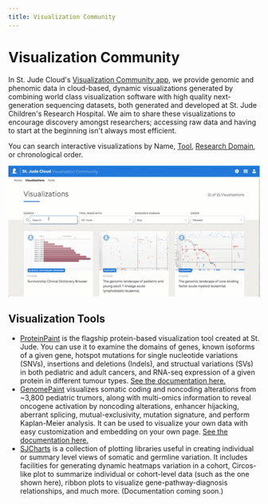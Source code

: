 ```yaml
---
title: Visualization Community
---
```


# Visualization Community

In St. Jude Cloud's [Visualization Community app](https://viz.stjude.cloud/), we provide genomic and phenomic data in cloud-based, dynamic visualizations generated by combining world class visualization software with high quality next-generation sequencing datasets, both generated and developed at St. Jude Children's Research Hospital. We aim to share these visualizations to encourage discovery amongst researchers; accessing raw data and having to start at the beginning isn't always most efficient. 

You can search interactive visualizations by Name, [Tool](https://viz.stjude.cloud/tools), [Research Domain](../../ecosystem.md), or chronological order.

![](./viz_com_search.gif)


## Visualization Tools 
* [ProteinPaint](https://viz.stjude.cloud/tools/proteinpaint/) is the flagship protein-based visualization tool created at St. Jude. You can use it to examine the domains of genes, known isoforms of a given gene, hotspot mutations for single nucleotide variations (SNVs), insertions and deletions (Indels), and structual variations (SVs) in both pediatric and adult cancers, and RNA-seq expression of a given protein in different tumour types. [See the documentation here.](proteinpaint.md) 
* [GenomePaint](https://viz.stjude.cloud/tools/genomepaint/) visualizes somatic coding and noncoding alterations from ~3,800 pediatric trumors, along with multi-omics information to reveal oncogene activation by noncoding alterations, enhancer hijacking, aberrant splicing, mutual-exclusivity, mutation signature, and perform Kaplan-Meier analysis. It can be used to visualize your own data with easy customization and embedding on your own page. [See the documentation here.](genomepaint.md) 
* [SJCharts](https://viz.stjude.cloud/tools/genomepaint/) is a collection of plotting libraries useful in creating individual or summary level views of somatic and germline variation. It includes facilities for generating dynamic heatmaps variation in a cohort, Circos-like plot to summarize individual or cohort-level data (such as the one shown here), ribbon plots to visualize gene-pathway-diagnosis relationships, and much more. (Documentation coming soon.)